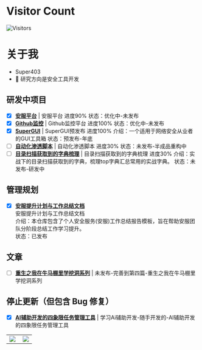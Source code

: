 # Visitor Count
<!-- 访客 -->
<p align="left">
  <img src="https://profile-counter.glitch.me/Super403/count.svg" alt="Visitors">
</p>

# 关于我
- Super403
- 💬  研究方向是安全工具开发

## 研发中项目
- [x] **[安服平台](https://github.com/super403)**  | 安服平台 进度90% 状态：优化中-未发布
- [x] **[Github监控](https://github.com/super403)**  | Github监控平台 进度100% 状态：优化中-未发布
- [x] **[SuperGUI](https://github.com/super403/SuperGUI)**  | SuperGUI预发布 进度100% 介绍：一个适用于网络安全从业者的GUI工具箱 状态：预发布-年底
- [ ] **[自动化渗透脚本](https://github.com/super403)**  | 自动化渗透脚本 进度30% 状态：未发布-半成品重构中
- [ ] **[目录扫描获取到的字典梳理](https://github.com/super403)**  | 目录扫描获取到的字典梳理 进度30% 介绍：实战下的目录扫描获取到的字典，梳理top字典汇总常用的实战字典。 状态：未发布-研发中

## 管理规划
- [x] **[安服提升计划与工作总结文档](https://github.com/Super403/Improvement-Plan)**  
安服提升计划与工作总结文档 <br>
介绍：本仓库包含了个人安全服务(安服)工作总结报告模板，旨在帮助安服团队分阶段总结工作学习提升。<br>
状态：已发布<br>
      
## 文章
- [ ] **[重生之我在牛马棚里学挖洞系列](https://github.com/super403)**  | 未发布-完善到第四篇-重生之我在牛马棚里学挖洞系列


## 停止更新（但包含 Bug 修复）
- [x] **[AI辅助开发的四象限任务管理工具](https://github.com/super403/AI-four-quadrant)**  | 学习Ai辅助开发-随手开发的-AI辅助开发的四象限任务管理工具

<table>
    <tr>
        <td >
            <center><img src="https://github-readme-stats.vercel.app/api?username=super403&show_icons=true&hide_border=true&theme=chartreuse-dark" ></center>
        </td>
        <td >
            <center><img src="https://github-profile-summary-cards.vercel.app/api/cards/profile-details?username=super403&theme=github_dark&show_icons=true" align="right" /></center>
        </td>
    </tr>
</table>











